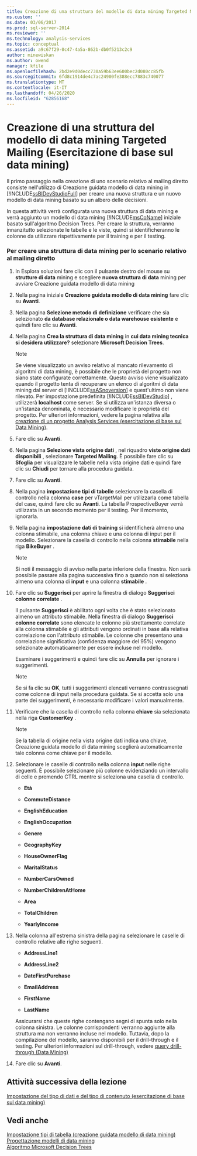 ```yaml
---
title: Creazione di una struttura del modello di data mining Targeted Mailing (esercitazione di base sul data mining) | Microsoft Docs
ms.custom: ''
ms.date: 03/06/2017
ms.prod: sql-server-2014
ms.reviewer: ''
ms.technology: analysis-services
ms.topic: conceptual
ms.assetid: a9c67f29-0c47-4a5a-862b-db0f5213c2c9
author: minewiskan
ms.author: owend
manager: kfile
ms.openlocfilehash: 2bd2e9d0decc730a59b63ee600bec2d080cc85fb
ms.sourcegitcommit: 6fd8c1914de4c7ac24900fe388ecc7883c740077
ms.translationtype: MT
ms.contentlocale: it-IT
ms.lasthandoff: 04/26/2020
ms.locfileid: "62856168"
---
```

# <a name="creating-a-targeted-mailing-mining-model-structure-basic-data-mining-tutorial"></a>Creazione di una struttura del modello di data mining Targeted Mailing (Esercitazione di base sul data mining)
  Il primo passaggio nella creazione di uno scenario relativo al mailing diretto consiste nell'utilizzo di Creazione guidata modello di data mining in [!INCLUDE[ssBIDevStudioFull](../includes/ssbidevstudiofull-md.md)] per creare una nuova struttura e un nuovo modello di data mining basato su un albero delle decisioni.  
  
 In questa attività verrà configurata una nuova struttura di data mining e verrà aggiunto un modello di data mining [!INCLUDE[msCoName](../includes/msconame-md.md)] iniziale basato sull'algoritmo Decision Trees. Per creare la struttura, verranno innanzitutto selezionate le tabelle e le viste, quindi si identificheranno le colonne da utilizzare rispettivamente per il training e per il testing.  
  
### <a name="to-create-a-mining-structure-for-the-targeted-mailing-scenario"></a>Per creare una struttura di data mining per lo scenario relativo al mailing diretto  
  
1.  In Esplora soluzioni fare clic con il pulsante destro del mouse su **strutture di data** mining e scegliere **nuova struttura di data** mining per avviare Creazione guidata modello di data mining  
  
2.  Nella pagina iniziale **Creazione guidata modello di data mining** fare clic su **Avanti**.  
  
3.  Nella pagina **Selezione metodo di definizione** verificare che sia selezionato **da database relazionale o data warehouse esistente** e quindi fare clic su **Avanti**.  
  
4.  Nella pagina **Crea la struttura di data mining** in **cui data mining tecnica si desidera utilizzare?** selezionare **Microsoft Decision Trees**.  
  
    > [!NOTE]  
    >  Se viene visualizzato un avviso relativo al mancato rilevamento di algoritmi di data mining, è possibile che le proprietà del progetto non siano state configurate correttamente. Questo avviso viene visualizzato quando il progetto tenta di recuperare un elenco di algoritmi di data mining dal server di [!INCLUDE[ssASnoversion](../includes/ssasnoversion-md.md)] e quest'ultimo non viene rilevato. Per impostazione predefinita [!INCLUDE[ssBIDevStudio](../includes/ssbidevstudio-md.md)] , utilizzerà **localhost** come server. Se si utilizza un'istanza diversa o un'istanza denominata, è necessario modificare le proprietà del progetto. Per ulteriori informazioni, vedere la pagina relativa alla [creazione di un progetto Analysis Services &#40;esercitazione di base sul Data Mining&#41;](../../2014/tutorials/creating-an-analysis-services-project-basic-data-mining-tutorial.md).  
  
5.  Fare clic su **Avanti**.  
  
6.  Nella pagina **Selezione vista origine dati** , nel riquadro **viste origine dati disponibili** , selezionare **Targeted Mailing**. È possibile fare clic su **Sfoglia** per visualizzare le tabelle nella vista origine dati e quindi fare clic su **Chiudi** per tornare alla procedura guidata.  
  
7.  Fare clic su **Avanti**.  
  
8.  Nella pagina **impostazione tipi di tabelle** selezionare la casella di controllo nella colonna **case** per vTargetMail per utilizzarla come tabella del case, quindi fare clic su **Avanti**. La tabella ProspectiveBuyer verrà utilizzata in un secondo momento per il testing. Per il momento, ignorarla.  
  
9. Nella pagina **impostazione dati di training** si identificherà almeno una colonna stimabile, una colonna chiave e una colonna di input per il modello. Selezionare la casella di controllo nella colonna **stimabile** nella riga **BikeBuyer** .  
  
    > [!NOTE]  
    >  Si noti il messaggio di avviso nella parte inferiore della finestra. Non sarà possibile passare alla pagina successiva fino a quando non si seleziona almeno una colonna di **input** e una colonna **stimabile** .  
  
10. Fare clic su **Suggerisci** per aprire la finestra di dialogo **Suggerisci colonne correlate** .  
  
     Il pulsante **Suggerisci** è abilitato ogni volta che è stato selezionato almeno un attributo stimabile. Nella finestra di dialogo **Suggerisci colonne correlate** sono elencate le colonne più strettamente correlate alla colonna stimabile e gli attributi vengono ordinati in base alla relativa correlazione con l'attributo stimabile. Le colonne che presentano una correlazione significativa (confidenza maggiore del 95%) vengono selezionate automaticamente per essere incluse nel modello.  
  
     Esaminare i suggerimenti e quindi fare clic su **Annulla** per ignorare i suggerimenti.  
  
    > [!NOTE]  
    >  Se si fa clic su **OK**, tutti i suggerimenti elencati verranno contrassegnati come colonne di input nella procedura guidata. Se si accetta solo una parte dei suggerimenti, è necessario modificare i valori manualmente.  
  
11. Verificare che la casella di controllo nella colonna **chiave** sia selezionata nella riga **CustomerKey** .  
  
    > [!NOTE]  
    >  Se la tabella di origine nella vista origine dati indica una chiave, Creazione guidata modello di data mining sceglierà automaticamente tale colonna come chiave per il modello.  
  
12. Selezionare le caselle di controllo nella colonna **input** nelle righe seguenti. È possibile selezionare più colonne evidenziando un intervallo di celle e premendo CTRL mentre si seleziona una casella di controllo.  
  
    -   **Età**  
  
    -   **CommuteDistance**  
  
    -   **EnglishEducation**  
  
    -   **EnglishOccupation**  
  
    -   **Genere**  
  
    -   **GeographyKey**  
  
    -   **HouseOwnerFlag**  
  
    -   **MaritalStatus**  
  
    -   **NumberCarsOwned**  
  
    -   **NumberChildrenAtHome**  
  
    -   **Area**  
  
    -   **TotalChildren**  
  
    -   **YearlyIncome**  
  
13. Nella colonna all'estrema sinistra della pagina selezionare le caselle di controllo relative alle righe seguenti.  
  
    -   **AddressLine1**  
  
    -   **AddressLine2**  
  
    -   **DateFirstPurchase**  
  
    -   **EmailAddress**  
  
    -   **FirstName**  
  
    -   **LastName**  
  
     Assicurarsi che queste righe contengano segni di spunta solo nella colonna sinistra. Le colonne corrispondenti verranno aggiunte alla struttura ma non verranno incluse nel modello. Tuttavia, dopo la compilazione del modello, saranno disponibili per il drill-through e il testing. Per ulteriori informazioni sul drill-through, vedere [query drill-through &#40;Data Mining&#41;](../../2014/analysis-services/data-mining/drillthrough-queries-data-mining.md)  
  
14. Fare clic su **Avanti**.  
  
## <a name="next-task-in-lesson"></a>Attività successiva della lezione  
 [Impostazione del tipo di dati e del tipo di contenuto &#40;esercitazione di base sul data mining&#41;](../../2014/tutorials/specifying-the-data-type-and-content-type-basic-data-mining-tutorial.md)  
  
## <a name="see-also"></a>Vedi anche  
 [Impostazione tipi di tabella &#40;creazione guidata modello di data mining&#41;](../../2014/analysis-services/specify-table-types-data-mining-wizard.md)   
 [Progettazione modelli di data mining](../../2014/analysis-services/data-mining/data-mining-designer.md)   
 [Algoritmo Microsoft Decision Trees](../../2014/analysis-services/data-mining/microsoft-decision-trees-algorithm.md)  
  
  
